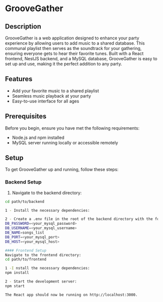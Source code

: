 # GrooveGather

## Description

GrooveGather is a web application designed to enhance your party experience by allowing users to add music to a shared database. This communal playlist then serves as the soundtrack for your gathering, ensuring everyone gets to hear their favorite tunes. Built with a React frontend, NestJS backend, and a MySQL database, GrooveGather is easy to set up and use, making it the perfect addition to any party.

## Features

- Add your favorite music to a shared playlist
- Seamless music playback at your party
- Easy-to-use interface for all ages

## Prerequisites

Before you begin, ensure you have met the following requirements:

- Node.js and npm installed
- MySQL server running locally or accessible remotely

## Setup

To get GrooveGather up and running, follow these steps:

### Backend Setup

1. Navigate to the backend directory:
```bash
cd path/to/backend

1 - Install the necessary dependencies:

2 - Create a .env file in the root of the backend directory with the following variables to configure your MySQL connection:
DB_PASSWORD=<your_mysql_password>
DB_USERNAME=<your_mysql_username>
DB_NAME=songs_list
DB_PORT=<your_mysql_port>
DB_HOST=<your_mysql_host>

#### Frontend Setup
Navigate to the frontend directory:
cd path/to/frontend

1 -I nstall the necessary dependencies:
npm install

2 - Start the development server:
npm start

The React app should now be running on http://localhost:3000.


